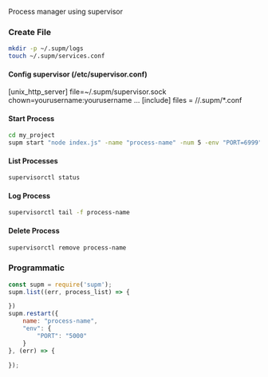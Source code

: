 Process manager using supervisor

### Create File
```bash
mkdir -p ~/.supm/logs
touch ~/.supm/services.conf
```

#### Config supervisor (/etc/supervisor.conf)
[unix_http_server]
file=~/.supm/supervisor.sock
chown=yourusername:yourusername
...
[include]
files = /<home-path>/.supm/*.conf

#### Start Process
```bash
cd my_project
supm start "node index.js" -name "process-name" -num 5 -env "PORT=6999" -increase "PORT"
```

#### List Processes
```bash
supervisorctl status
```

#### Log Process
```bash
supervisorctl tail -f process-name
```

#### Delete Process
```bash
supervisorctl remove process-name
```

### Programmatic
```javascript
const supm = require('supm');
supm.list((err, process_list) => {

})
supm.restart({
	name: "process-name",
	"env": {
		"PORT": "5000"
	}
}, (err) => {
	
});
```